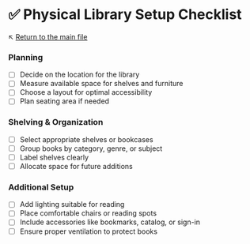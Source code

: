 # ✅ Physical Library Setup Checklist

↖️ [Return to the main file](../README.md)

### Planning
- [ ] Decide on the location for the library
- [ ] Measure available space for shelves and furniture
- [ ] Choose a layout for optimal accessibility
- [ ] Plan seating area if needed

### Shelving & Organization
- [ ] Select appropriate shelves or bookcases
- [ ] Group books by category, genre, or subject
- [ ] Label shelves clearly
- [ ] Allocate space for future additions

### Additional Setup
- [ ] Add lighting suitable for reading
- [ ] Place comfortable chairs or reading spots
- [ ] Include accessories like bookmarks, catalog, or sign-in
- [ ] Ensure proper ventilation to protect books